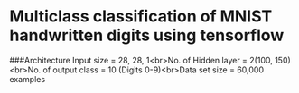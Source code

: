 # Multiclass classification of MNIST handwritten digits using tensorflow

###Architecture
Input size = 28, 28, 1<br\>No. of Hidden layer = 2(100, 150)<br\>No. of output class = 10 (Digits 0-9)<br\>Data set size = 60,000 examples

